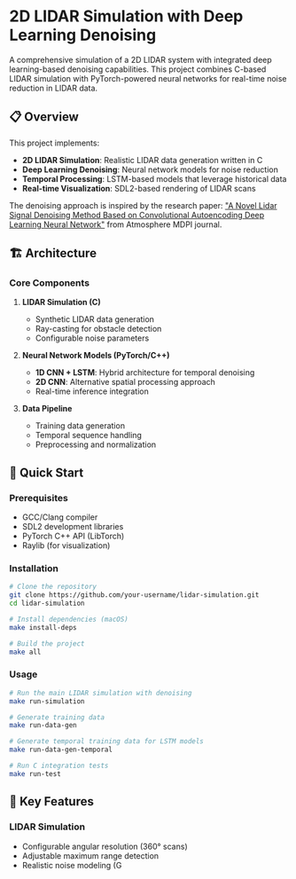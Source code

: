 # 2D LIDAR Simulation with Deep Learning Denoising

A comprehensive simulation of a 2D LIDAR system with integrated deep learning-based denoising capabilities. This project combines C-based LIDAR simulation with PyTorch-powered neural networks for real-time noise reduction in LIDAR data.

## 📋 Overview

This project implements:
- **2D LIDAR Simulation**: Realistic LIDAR data generation written in C
- **Deep Learning Denoising**: Neural network models for noise reduction  
- **Temporal Processing**: LSTM-based models that leverage historical data
- **Real-time Visualization**: SDL2-based rendering of LIDAR scans

The denoising approach is inspired by the research paper: ["A Novel Lidar Signal Denoising Method Based on Convolutional Autoencoding Deep Learning Neural Network"](https://www.mdpi.com/2073-4433/12/11/1403) from Atmosphere MDPI journal.

## 🏗️ Architecture

### Core Components

1. **LIDAR Simulation (C)**
   - Synthetic LIDAR data generation
   - Ray-casting for obstacle detection
   - Configurable noise parameters

2. **Neural Network Models (PyTorch/C++)**
   - **1D CNN + LSTM**: Hybrid architecture for temporal denoising
   - **2D CNN**: Alternative spatial processing approach
   - Real-time inference integration

3. **Data Pipeline**
   - Training data generation
   - Temporal sequence handling
   - Preprocessing and normalization

## 🚀 Quick Start

### Prerequisites

- GCC/Clang compiler
- SDL2 development libraries  
- PyTorch C++ API (LibTorch)
- Raylib (for visualization)

### Installation

```bash
# Clone the repository
git clone https://github.com/your-username/lidar-simulation.git
cd lidar-simulation

# Install dependencies (macOS)
make install-deps

# Build the project
make all
```

### Usage

```bash
# Run the main LIDAR simulation with denoising
make run-simulation

# Generate training data
make run-data-gen

# Generate temporal training data for LSTM models
make run-data-gen-temporal

# Run C integration tests
make run-test
```

## 🎯 Key Features

### LIDAR Simulation
- Configurable angular resolution (360° scans)
- Adjustable maximum range detection
- Realistic noise modeling (G
